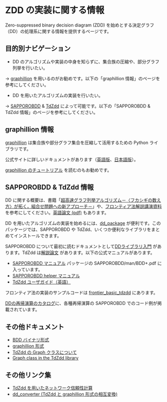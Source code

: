 # ZDD の実装に関する情報

Zero-suppressed binary decision diagram (ZDD) を始めとする決定グラフ（DD）の処理系に関する情報を提供するページです。

## 目的別ナビゲーション

* DD のアルゴリズムや実装の中身を知らずに、集合族の圧縮や、部分グラフ列挙を行いたい。

→ [graphillion](https://github.com/takemaru/graphillion) を用いるのがお勧めです。以下の「graphillion 情報」のページを参考にしてください。

* DD を用いたアルゴリズムの実装を行いたい。

→ [SAPPOROBDD](https://github.com/Shin-ichi-Minato/SAPPOROBDD) & [TdZdd](https://github.com/kunisura/TdZdd) によって可能です。以下の「SAPPOROBDD & TdZdd 情報」のページを参考にしてください。

## graphillion 情報

[graphillion](https://github.com/takemaru/graphillion) は集合族や部分グラフ集合を圧縮して活用するための Python ライブラリです。

公式サイトに詳しいドキュメントがあります（[英語版](https://github.com/takemaru/graphillion)、[日本語版](https://github.com/takemaru/graphillion/wiki)）。

[graphillion のチュートリアル](https://github.com/nsnmsak/graphillion_tutorial) を読むのもお勧めです。

## SAPPOROBDD & TdZdd 情報

DD に関する概要は、書籍「[超高速グラフ列挙アルゴリズム－〈フカシギの数え方〉が拓く，組合せ問題への新アプローチ－](https://www.morikita.co.jp/books/mid/085261)」や、[フロンティア法解説講演資料](https://www.algo.cce.i.kyoto-u.ac.jp/jkawahara/frontier/)を参考にしてください。[英語論文 (pdf)](https://www-alg.ist.hokudai.ac.jp/~thomas/TCSTR/tcstr_14_76/tcstr_14_76.pdf) もあります。

DD を用いたアルゴリズムの実装を始めるには、[dd_package](https://github.com/junkawahara/dd_package) が便利です。このパッケージでは、SAPPOROBDD や TdZdd、いくつか便利なライブラリをまとめてインストールできます。

SAPPOROBDD について最初に読むドキュメントとして[DDライブラリ入門](dd_library_inst.pdf) があります。TdZdd は[解説論文](https://www.jstage.jst.go.jp/article/jssst/34/3/34_3_97/_article/-char/ja/) があります。以下の公式マニュアルがあります。

* [SAPPOROBDD マニュアル](https://github.com/Shin-ichi-Minato/SAPPOROBDD/raw/main/man/BDD%2B.pdf) パッケージの SAPPOROBDD/man/BDD+.pdf に入っています。
* [SAPPOROBDD helper マニュアル](https://github.com/junkawahara/sbdd_helper)
* [TdZdd ユーザガイド（英語）](http://kunisura.github.io/TdZdd/doc/index.html)

フロンティア法の実装のサンプルコードは [frontier_basic_tdzdd](https://github.com/junkawahara/frontier_basic_tdzdd) にあります。

[DDの再帰演算のカタログ](dd_recur_function.pdf)に、各種再帰演算の SAPPOROBDD でのコード例が掲載されています。


## その他ドキュメント

* [BDD バイナリ形式](formats/bdd_binary_format.md)
* [graphillion 形式](formats/graphillion_format.md)
* [TdZdd の Graph クラスについて](formats/tdzdd_graph_ja.md)
* [Graph class in the TdZdd library](formats/tdzdd_graph_en.md)

## その他リンク集

* [TdZdd を用いたネットワーク信頼性計算](https://github.com/junkawahara/reliability_tdzdd)
* [dd_converter (TdZdd と graphillion 形式の相互変換)](https://github.com/junkawahara/dd_converter)

